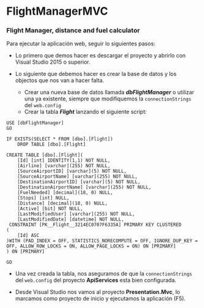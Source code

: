 # FlightManagerMVC
### Flight Manager, distance and fuel calculator

Para ejecutar la aplicación web, seguir lo siguientes pasos:
	
 - Lo primero que demos hacer es descargar el proyecto y abrirlo con Visual Studio 2015 o superior.

 - Lo siguiente que debemos hacer es crear la base de datos y los objectos que nos van a hacer falta.
	 - Crear una nueva base de datos llamada ***dbFlightManager*** o utilizar una ya existente, siempre que modifiquemos la `connectionStrings` del `web.config`
	 - Crear la tabla ***Flight*** lanzando el siguiente script:
```
USE [dbFlightManager]
GO

IF EXISTS(SELECT * FROM [dbo].[Flight])
	DROP TABLE [dbo].[Flight]

CREATE TABLE [dbo].[Flight](
	[Id] [int] IDENTITY(1,1) NOT NULL,
	[Airline] [varchar](255) NOT NULL,
	[SourceAirportID] [varchar](5) NOT NULL,
	[SourceAirportName] [varchar](255) NOT NULL,
	[DestinationAirportID] [varchar](5) NOT NULL,
	[DestinationAirportName] [varchar](255) NOT NULL,
	[FuelNeeded] [decimal](18, 0) NULL,
	[Stops] [int] NULL,
	[Distance] [decimal](18, 0) NULL,
	[Active] [bit] NOT NULL,
	[LastModifiedUser] [varchar](255) NOT NULL,
	[LastModifiedDate] [datetime] NOT NULL,
 CONSTRAINT [PK__Flight__3214EC0707F6335A] PRIMARY KEY CLUSTERED 
(
	[Id] ASC
)WITH (PAD_INDEX = OFF, STATISTICS_NORECOMPUTE = OFF, IGNORE_DUP_KEY = OFF, ALLOW_ROW_LOCKS = ON, ALLOW_PAGE_LOCKS = ON) ON [PRIMARY]
) ON [PRIMARY]

GO
```

 - Una vez creada la tabla, nos aseguramos de que la `connectionStrings` del `web.config` del proyecto **ApiServices** esta bien configurada.
 
 - Desde Visual Studio nos vamos al proyecto **Presentation.Mvc**, lo marcamos como proyecto de inicio y ejecutamos la aplicación (F5).


